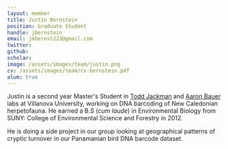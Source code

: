 ```yaml
---
layout: member
title: Justin Bernstein
position: Graduate Student
handle: jbernstein
email: jmbernst223@gmail.com
twitter:
github: 
scholar: 
image: /assets/images/team/justin.png
cv: /assets/images/team/cv-bernstein.pdf
alum: true
---
```


Justin is a second year Master's Student in [Todd Jackman](http://www87.homepage.villanova.edu/todd.jackman/) and [Aaron Bauer](https://www1.villanova.edu/villanova/artsci/biology/facstaff/biodetail.html?mail=aaron.bauer@villanova.edu&xsl=bio_long) labs at Villanova University, working on DNA barcoding of New Caledonian herpetofauna. He earned a B.S (*cum laude*) in Environmental Biology from SUNY: College of Environmental Science and Forestry in 2012.

He is doing a side project in our group looking at geographical patterns of cryptic turnover in our Panamanian bird DNA barcode dataset.	